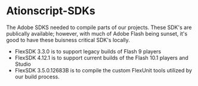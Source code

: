 Ationscript-SDKs
=================

The Adobe SDKS needed to compile parts of our projects.  These SDK's are publically available; however, with much of Adobe Flash being sunset, it's good to have these buisness critical SDK's locally.

- FlexSDK 3.3.0 is to support legacy builds of Flash 9 players
- FlexSDK 4.12.1 is to support current builds of the Flash 10.1 players and Studio
- FlexSDK 3.5.0.12683B is to compile the custom FlexUnit tools utilized by our build process.

